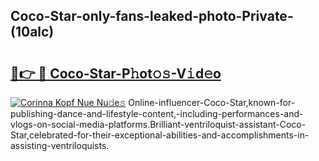 ## Coco-Star-only-fans​-leaked-photo​-Private-(10alc)


# <h2><a href="https://mediaupload.pro?title=Coco-Star&ref=git">🔗👉 🔴 Coco-Star-P𝚑ot𝚘𝚜-V𝚒d𝚎o</a></h2>

[![Corinna Kopf Nue Nu𝚍e𝚜](https://i.imgur.com/0qMVB7G.gif)](https://mediaupload.pro?title=Coco-Star&ref=git)
Online-influencer-Coco-Star,known-for-publishing-dance-and-lifestyle-content,-including-performances-and-vlogs-on-social-media-platforms.Brilliant-ventriloquist-assistant-Coco-Star,celebrated-for-their-exceptional-abilities-and-accomplishments-in-assisting-ventriloquists.  